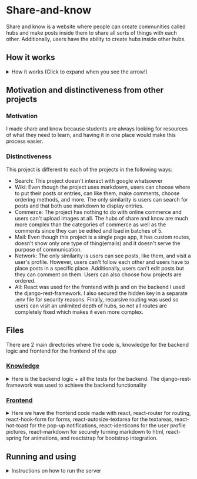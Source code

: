 # Share-and-know

Share and know is a website where people can create communities called hubs and make posts inside them to share all sorts of things with each other. Additionally, users have the
ability to create hubs inside other hubs.

## How it works

<details>
  <summary>How it works (Click to expand when you see the arrow!)</summary>
The / route is the homepage and it shows the 8 main hubs:

-   Technology
-   History
-   Math
-   Geography
-   Science
-   Art
-   Fun
-   Other stuff

### Hubs

Users can visit any of these hubs. When they visit a hub, they will see that there are no posts. That's because there are no posts in the main hubs. They can click a button
which will then show the hubs in that specific hub. They can then choose any hub to see or create a new one there if they are logged in. Logged in users can also join the
hubs. When seeing another hub, logged in users can join it, make new posts and a new hub. All users can see its hubs and posts.

### Posts

Now, when visiting a post, users will see the title, content, who made it (which will link to their profile) and logged in users can also comment and like/unlike the post.
Comments are shown in batches of 5 and users can load more if there are.

### User profiles

Users have a profile which can be accessed from a comment or post they made and they can also be found by searching in the users tab of the navbar. Additionally, logged in users
can also see posts from hubs they have joined.

### Other

Whenever posts and hubs are shown, users can choose from a set of ordering options. When visiting hubs, a breadcrumb menu will show at the top listing the hubs they are in
currently.

</details>

## Motivation and distinctiveness from other projects

### Motivation

I made share and know because students are always looking for resources of what they need to learn, and having it in one place would make this process easier.

### Distinctiveness

This project is different to each of the projects in the following ways:

-   Search: This project doesn't interact with google whatsoever
-   Wiki: Even though the project uses markdowm, users can choose where to put their posts or entries, can like them, make comments, choose ordering methods, and more. The only similarity is users can search for posts and that both use markdown to display entries.
-   Commerce: The project has nothing to do with online commerce and users can't upload images at all. The hubs of share and know are much more complex than the categories of commerce as well as the comments since they can be edited and load in batches of 5.
-   Mail: Even though this project is a single page app, it has custom routes, doesn't show only one type of thing(emails) and it doesn't serve the purpose of communication.
-   Network: The only similarity is users can see posts, like them, and visit a user's profile. However, users can't follow each other and users have to place posts in a specific place. Additionally, users can't edit posts but they can comment on them. Users can also choose how projects are ordered.
-   All: React was used for the frontend with js and on the backend I used the django-rest-framework. I also secured the hidden key in a separate .env file for security reasons. Finally, recursive routing was used so users can visit an unlimited depth of hubs, so not all routes are completely fixed which makes it even more complex.

## Files

There are 2 main directories where the code is, knowledge for the backend logic and frontend for the frontend of the app

### [Knowledge](./knowledge)

<details>
  <summary>Here is the backend logic + all the tests for the backend. The django-rest-framework was used to achieve the backend functionality</summary>

#### [models.py](./knowledge/models.py)

Here are the User, Post, Hub, and Comment models.

#### [serializers.py](./knowledge/serializers.py)

Here we have the following serializers:

-   ##### [LoginSerializer](./knowledge/serializers.py#L9)
-   ##### [RegisterSerializer](./knowledge/serializers.py#L37)
-   ##### [UserSerializer](./knowledge/serializers.py#L75)
-   ##### [HubPostSerializer](./knowledge/serializers.py#L85)
-   ##### [PostSerializer](./knowledge/serializers.py#L95)
-   ##### [CommentSerializer](./knowledge/serializers.py#L137)
-   ##### [HubSerializer](./knowledge/serializers.py#L155)

#### [views.py](./knowledge/views.py)

Here we have all the views where the backend recieves requests from the frontend and returns responses. We have the following views:

-   ##### [FrontendURL](./knowledge/views.py#L43)
-   ##### [FileView](./knowledge/views.py#L54)
-   ##### [Login](./knowledge/views.py#L64)
-   ##### [Register](./knowledge/views.py#L90)
-   ##### [HubItems](./knowledge/views.py#L110)
-   ##### [OneHub](./knowledge/views.py#L143)
-   ##### [NewHub](./knowledge/views.py#L167)
-   ##### [NewPost](./knowledge/views.py#L187)
-   ##### [OnePost](./knowledge/views.py#L215)
-   ##### [Comments](./knowledge/views.py#L244)
-   ##### [Joined](./knowledge/views.py#L279)
-   ##### [UserProfile](./knowledge/views.py#L303)
-   ##### [Users](./knowledge/views.py#L321)
-   ##### [Logout](./knowledge/views.py#L332)

We also have the following things here:

-   ##### [ItemPagination](./knowledge/views.py#L33)
-   ##### [get_hub_from_path](./knowledge/views.py#L342)

#### [urls.py](./knowledge/urls.py)

Here we have the url paths that allow the frontend to make requests to the backend by linking a path to each view

#### [tests](./knowledge/tests)

Here we have all the tests for the backend. We have the following files:

-   ##### \_\_init.py\_\_

Just allows us to use relative imports

-   ##### [test_comment.py](./knowledge/test_comment.py)

Tests for comments

-   ##### [test_hub.py](./knowledge/test_hub.py)

Tests for hubs

-   ##### [test_post.py](./knowledge/test_post.py)

Tests for posts

-   ##### [test_user.py](./knowledge/test_user.py)

Tests for users

#### [admin.py](./knowledge/admin.py)

Here we register the models for the admin page

#### [settings.py (in the share directory)](./share/settings.py)

Here are the main app settings

#### [urls.py (in the share directory)](./share/urls.py)

Here we add the knowledge urls to the rest of the app and also have a catch-all view to render the frontend so it can handle the routing

</details>

### [Frontend](./frontend)

<details>
  <summary>Here we have the frontend code made with react, react-router for routing, react-hook-form for forms, react-autosize-textarea for the textareas, react-hot-toast for 
    the pop-up notifications, react-identicons for the user profile pictures, react-markdown for securely turning markdown to html, react-spring for animations, and reactstrap
    for bootstrap integration.</summary>
  
  The directory structure for frontend is as follows:
  - #### [public](./frontend/public)
  
   Here we have the index.html file the react app will render on, a site.webmanifest file that allows the app to be a Progressive web app, and some icons for the app to also     make it a progressive web app. We also have a browserConfig.xml file for the Windows tile things and a robots.txt to tell the app which bots to not allow.
  
  - #### [build](./frontend/build)
  
   Here we have all the files of the public directory and an asset-manifest.json file that tells the browser where to find the files, a precache-manifest.json file which helps cache the site.webmanifest file, a service-worker.js we don't use, and a static directory. In the static directory we have the optimized version of the app so that when the server renders the build index.html, it's as fast as possible.

-   #### [package.json](./frontend/package.json)

Specifies which packages we installed for anyone wanting to run the app

-   #### [yarn.lock](./frontend/yarn.lock)

A lockfile that locks our dependencies auto-generated by yarn.

-   #### [README.md](./frontend/README.md)

Has a set of commands for how to run the app, auto-generated by create-react-app.

#### [src](./frontend/src)

Here is where all the frontend code lives. We have the following structure:

##### [App.js](./frontend/src/App.js)

Here is where all the code comes together and where we define all the App routes.

##### [App.css](./frontend/src/App.css)

Here we have the styles for when running the frontend app in debug mode.

##### [index.js](./frontend/src/index.js)

Is what renders the app into the index.hmtl file

##### [index.css](./frontend/src/index.css)

Here we have the global styles for the whole app

##### [serviceWorker.js](./frontend/src/serviceWorker.js)

What allows us to run the app in debug mode

##### [setUpTests.js](./frontend/src/setUpTests.js)

Something run before every test in the app

###### [images](./frontend/src/images)

Contains the images used in the app, from [undraw.co/illustrations](https://undraw.co/illustrations). There we have the login image and the share_online one (used in register)

#### [style](./frontend/src/style)

<details>
  <summary>Contains the css files for individual parts of the app</summary>
  
  - ##### [auth.css](./frontend/src/style/auth.css)
   
   Contains the styles for anything auth related (Login and Register)
   
  - ##### [dropdown.css](./frontend/src/style/dropdown.css)
   
   Contains the style for the animated dropdown component
   
  - ##### [hub.css](./frontend/src/style/hub.css)
  
   Contains the style for anything hub related (in the Hub directory of components)
  
  - ##### [navbar.css](./frontend/src/style/navbar.css)
  
   Contains the styles for anyhing related to the animated sidebar 
   
  - ##### [post.css](./frontend/src/style/post.css)
  
   Contains the style for anything related to posts
   
  - ##### [user.css](./frontend/src/style/user.css)
  
   Contains the style for anything related to a user's profile and user lists

</details>

#### [components](./frontend/src/components)

<details>
  <summary>Here we have all the app components and a few extra things. In every directory there is an index.js file that exports every file inside it</summary>
  
  - ##### [Auth](./frontend/src/components/Auth)
  
   Here goes anything auth related. We have the following things:
   
   ###### [fetchCsrf.js](./frontend/src/components/Auth/fetchCsrf.js)
   Makes a fetch given a url, data, and method to use while passing the CSRF token gotten from the cookies
   
   ###### [LoggedInContext.js](./frontend/src/components/Auth/LoggedInContext.js)
   A React context for allowing the whole app know who is logged in. Exports a provider and a context. [More about React context](https://reactjs.org/docs/context.html)
   
   ###### [Login.js](./frontend/src/components/Auth/Login.js)
   Component which handles users logging in, fetches to the login view
   
   ###### [Register.js](./frontend/src/components/Auth/Register.js)
   Component that allows users to create an account, fetches to the Register view
   
   ###### [ToggleLoginContext.js](./frontend/src/components/Auth/ToggleLoginContext.js)
   React context for allowing components like Login and Register change who is logged in. Exports a provider and a context
   
  - ##### [Comment](./frontend/src/components/Comment)
  
   Here goes anything related to making and showing comments.
  
   ###### [Comment.js](./frontend/src/components/Comment/Comment.js)
   Component that shows a comment given commenter, content, date commented, and an id. It also allows users to edit the comment if the logged in user is the commenter, in which case when the commment is submitted it makes a fetch to the Comments view.
   
   ###### [List.js](./frontend/src/components/Comment/List.js)
   Component that shows a list of comments, animates them when appearing, and also splits them into "batches" of 5 so that more can be loaded on the press of the load more button.
   
   ###### [New,js](./frontend/src/components/Comment/New.js)
   Component that allows a user to make a new comment given the content, makes a fetch to the Comments view and if comment was created successfully, immediately adds it to the comments list.
   
  - ##### [General](./frontend/src/components/General)
  
   Here we have components and a hook used throughout the whole app
  
   ###### [Dropdown.js](./frontend/src/components/General/Dropdown.js)
   Animated dropdown component that recieves a list of options, selected option, and a setSortBy function to change which option is selected. Used to change post and hub sorting methods.
   
   ###### [Pagination.js](./frontend/src/components/General/Pagination.js)
   Component that recieves a currentPage, last page, and a setCurrentPage function and shows a group of pagination items being the first, current, and last one and a prev and next item. When each item is clicked, it sets the current page to the item's number.
   
   ###### [Search.js](./frontend/src/components/General/Search.js)
   Component that shows a search form and accepts an item type to search for, a setCurrentPage method to set the page back to 1 (explained why in component), and a setSearch method to change what was searched when the form submits.
   
   ###### [Sidebar.js](./frontend/src/components/General/Sidebar.js)
   Component that has a theme changing button from dark to light, a button to toggle (and animate on appearance) the sidebar content, a top bar with these 2 buttons, and a div to blur everything if the sidebar is shown.
   
   ###### [SidebarContent.js](./frontend/src/components/General/SidebarContent.js)
   The sidebar content that is shown from the sidebar, contains routes for Home and Users always and if the user is not logged in, Login and Register. If they are logged in, shows joined route and logout. The logout route is handled here too, makes a fetch to the Logout view and if everything is successful the user is logged out and sets the app's logged in user to null.
   
   ###### [usePrefersReducedMotion.js](./frontend/src/components/General/usePrefersReducedMotion.js) 
   React hook to see if the user prefers reduced motion from the prefers-reduced-motion media query. Used to make animations immediate. Returns true if they do prefer reduced motion, false otherwise.
   
  - ##### [Home](./frontend/src/components/Home)
  
   Everything related to showing the 8 main hubs in the homepage.
  
   ###### [Home.js](./frontend/src/components/Home/Home.js)
   The homepage itself, shows the 8 main hubs plus a welcome message.
   
   ###### [HomeRow.js](./frontend/src/components/Home/HomeRow.js)
   Shows a main hub row similar to a normal hub but with a box shadow and a different description and date.
   
  - ##### [Post](./frontend/src/components/Post)
  Here is everything related to posts
   
   ###### [GeneralPosts.js](./frontend/src/components/Post/GeneralPosts.js)
   Component that shows a paginated list of posts and allows users to sort by newest, oldest, most liked, and least liked. Makes a fetch to the HubItems view with a specific page, sorting method, and filter (user or joined).
   
   ###### [Joined.js](./frontend/src/components/Post/Joined.js)
   Component that shows posts from hubs a user has joined, user can choose from the 4 ordering methods of GeneralPosts.js
   
   ###### [Like.js](./frontend/src/components/Post/Liked.js)
   If the user is logged in, allows users to like or unlike a post, makes a fetch to OnePost.
   
   ###### [List.js](./frontend/src/components/Post/List.js)
   Shows a list of posts and animates them on appearance.
   
   ###### [New.js](./frontend/src/components/Post/New.js)
   Allows users to make a new post in a hub, makes a fetch to NewPost and if post was created successfully navigates to it.
   
   ###### [Post.js](./frontend/src/components/Post/Post.js)
   Shows a specific post with its poster, title, content, like amount and button, hubs, and all of its comments plus the ability to make a new one
   
   ###### [Row.js](./frontend/src/components/Post/Row.js)
   The post row shown in List.js, when clicked goes to its specific post.
   
  - ##### [Hub](./frontend/src/components/Hub)
  
   Here we have everything related to hubs.
  
   ###### [Hub.s](./frontend/src/components/Hub/Hub.js)
   Here is a main hub page. It shows the hub title and description, and also the posts/hubs of this hub which can be changed on the click of a button. Users can choose how the items (posts/hubs) are ordered, search for specific items and items are displayed in groups of 6 with pagination. Logged in users can also join the hub, make a new hub inside it and if the hub isn't a main hub users can make a new post as well.
   
   ###### [HubList.js](./frontend/src/components/Hub/HubList.js)
   Component that given a list of hubs, shows and animates them on appearing.
   
   ###### [HubPath.js](./frontend/src/components/Hub/HubPath.js)
   Component that shows the breadcrumb menu at the top of the screen when going through hubs. Sanitizes the path to only include hub names, removing stuff like new or posts/UUID and only showing the sanitized hubs
   
   ###### [New.js](./frontend/src/components/Hub/New.js)
   Component that handles users creating a new hub, makes a fetch to the NewHub view and if the hub was created successfully, navigates to its page.
   
   ###### [Row.js](./frontend/src/components/Hub/Row.js)
   Component that shows a HubRow, when clicked it navigates to the hub's page
   
   ###### [ToggleButton.js](./frontend/src/components/Hub/ToggleButton.js)
   The toggle button that allows us to change from one type to another in a Hub, animates with a color change.
   
  - ##### [User](./frontend/src/components/User)
  Component with eberything relaed to searching for users and a user profile
  
   ###### [List.js](./frontend/src/components/User/List.js)
   Shows a list of users and animates them, allows other users to search for specific users. Users only show up when something has been searched.
   
   ###### [Profile.js](./frontend/src/components/User/Profile.js)
   Shows a user profile, which is their username, profile pic, posts count, and joined hubs count. Shows all the user's posts as well and allows users to choose how they are ordered as always.
   
   ###### [Row.js](./frontend/src/components/User/Row.js)
   Shows a user row of the users list, when clicked navigates to the user's profile.
   
</details>
</details>

## Running and using

<details>
  <summary>Instructions on how to run the server</summary>
  
  Install packages and make migrations in the root directory:
  ```py
  pip3 install -r requirements.txt
  python3 manage.py makemigrations knowledge
  python3 manage.py makemigrations
  python3 manage.py migrate
  ```
  Then, go to the share folder, create a .env file and have its contents be the following
  ```
  SECRET_KEY=02963a29894ceaf3fd4d34afdd58927ab5244c58612cb5ca19
  ```
  now go back to the root directory and run `python3 manage.py runserver` to see the app live!
</details>
